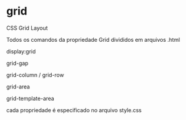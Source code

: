 # grid
CSS Grid Layout

Todos os comandos da propriedade Grid divididos em arquivos .html

display:grid

grid-gap

grid-column / grid-row

grid-area

grid-template-area

cada propriedade é especificado no arquivo style.css
